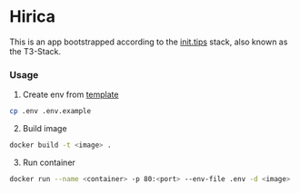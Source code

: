 # Hirica

This is an app bootstrapped according to the [init.tips](https://init.tips) stack, also known as the T3-Stack.

### Usage

1. Create env from [template](/.env.example)

```bash
cp .env .env.example
```

2. Build image

```bash
docker build -t <image> .
```

3. Run container

```bash
docker run --name <container> -p 80:<port> --env-file .env -d <image>
```
